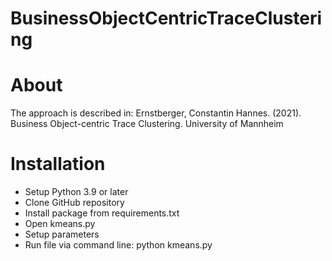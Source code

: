 # BusinessObjectCentricTraceClustering

# About
The approach is described in:
Ernstberger, Constantin Hannes. (2021). Business Object-centric Trace Clustering.
University of Mannheim

# Installation
- Setup Python 3.9 or later
- Clone GitHub repository
- Install package from requirements.txt
- Open kmeans.py
- Setup parameters
- Run file via command line: python kmeans.py
